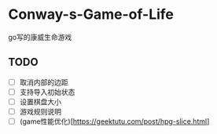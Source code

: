 # Conway-s-Game-of-Life
go写的康威生命游戏
## TODO
- [ ] 取消内部的边距  
- [ ] 支持导入初始状态  
- [ ] 设置棋盘大小
- [ ] 游戏规则说明
- [ ] (game性能优化)[https://geektutu.com/post/hpg-slice.html]